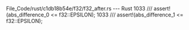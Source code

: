 File_Code/rust/c1db18b54e/f32/f32_after.rs --- Rust
1033     /// assert!(abs_difference_0 <= f32::EPSILON);                                                                                                      1033     /// assert!(abs_difference_1 <= f32::EPSILON);

